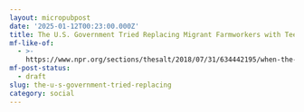 ```yaml
---
layout: micropubpost
date: '2025-01-12T00:23:00.000Z'
title: The U.S. Government Tried Replacing Migrant Farmworkers with Teenagers (2018)
mf-like-of:
  - >-
    https://www.npr.org/sections/thesalt/2018/07/31/634442195/when-the-u-s-government-tried-to-replace-migrant-farmworkers-with-high-schoolers
mf-post-status:
  - draft
slug: the-u-s-government-tried-replacing
category: social
---
```

